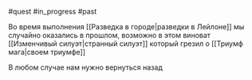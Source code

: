#quest #in_progress #past

Во время выполнения [[Разведка в городе|разведки в Лейлоне]] мы случайно оказались в прошлом, возможно в этом виноват [[Изменчивый силуэт|странный силуэт]] который грезил о [[Триумф мага|своем триумфе]]

В любом случае нам нужно вернуться назад
